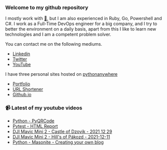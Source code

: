### Welcome to my github repository

I mostly work with [:snake:](https://www.python.org/), but I am also experienced in Ruby, Go, Powershell and C#. I work as a Full-Time DevOps engineer for a big company, and I try to better the environment on a daily basis, apart from this I like to learn new technologies and I am a competent problem solver.

You can contact me on the following mediums.
- [Linkedin](https://www.linkedin.com/in/r3ap3rpy)
- [Twitter](https://twitter.com/r3ap3rpy)
- [YouTube](https://www.youtube.com/channel/UC1qkMXH8d2I9DDAtBSeEHqg)

I have three personal sites hosted on [pythonanywhere](https://www.pythonanywhere.com/)
- [Portfolio](http://r3ap3rpy.pythonanywhere.com/)
- [URL Shortener](http://shortenpy.pythonanywhere.com/)
- [Github.io](https://r3ap3rpy.github.io/)

### :video_camera: Latest of my youtube videos
<!-- YOUTUBE:START -->
- [Python - PyQRCode](https://www.youtube.com/watch?v=QCG5IXU7Q8k)
- [Pytest - HTML Report](https://www.youtube.com/watch?v=eIdEbNbWc2A)
- [DJI Mavic Mini 2 - Castle of Dzovik - 2021 12 29](https://www.youtube.com/watch?v=Ykeef4ByaaE)
- [DJI Mavic Mini 2 - Hill&#39;s of Pákozd - 2021-12-11](https://www.youtube.com/watch?v=25_4Sw643lo)
- [Python - Masonite - Creating your own blog](https://www.youtube.com/watch?v=Rk1XGAZCqfc)
<!-- YOUTUBE:END -->


